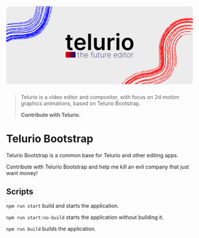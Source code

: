 # ![Telurio: The future editor](docs/images/logo-big-banner.png)

> Telurio is a video editor and compositor, with focus on 2d motion graphics animations, based on Telurio Bootstrap.
>
> **Contribute with Telurio.**

# Telurio Bootstrap

Telurio Bootstrap is a common base for Telurio and other editing apps.

Contribute with Telurio Bootstrap and help me kill an evil company that just want money!

## Scripts

```npm run start``` build and starts the application.

```npm run start:no-build``` starts the application without building it.

```npm run build``` builds the application.
